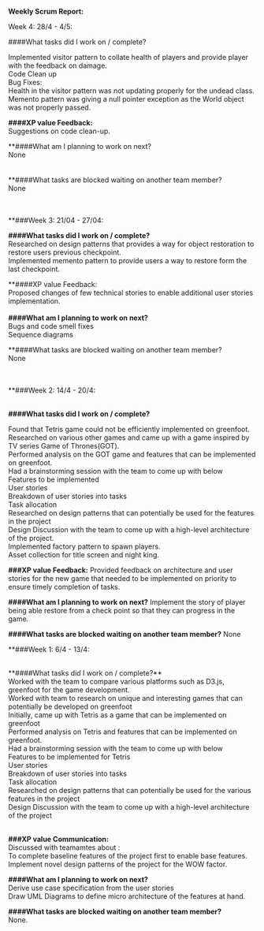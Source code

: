 **Weekly Scrum Report:**

Week 4: 28/4 - 4/5:


####What tasks did I work on / complete?

Implemented visitor pattern to collate health of players and provide player with the feedback on damage.<br>
Code Clean up<br>
Bug Fixes:<br>
Health in the visitor pattern was not updating properly for the undead class.<br>
Memento pattern was giving a null pointer exception as the World object was not properly passed. <br>

**####XP value Feedback:**<br>
Suggestions on code clean-up.<br>

**####What am I planning to work on next?<br>
None<br>
<br><br>
**####What tasks are blocked waiting on another team member?<br>
None<br>
<br><br>

**###Week 3: 21/04 - 27/04:<br>


**####What tasks did I work on / complete?**<br>
Researched on design patterns that provides a way for object restoration to restore users previous checkpoint.<br>
Implemented memento pattern to provide users a way to restore form the last checkpoint.<br>

**####XP value Feedback:<br>
Proposed changes of few technical stories to enable additional user stories implementation.<br>
<br>
**####What am I planning to work on next?**<br>
Bugs and code smell fixes <br>
Sequence diagrams<br>

**####What tasks are blocked waiting on another team member?<br>
None<br>

<br><br>
**###Week 2: 14/4 - 20/4:<br>
<br>

**####What tasks did I work on / complete?**<br>

Found that Tetris game could not be efficiently implemented on greenfoot.<br>
Researched on various other games and came up with a game inspired by TV series Game of Thrones(GOT).<br>
Performed analysis on the GOT game and features that can be implemented on greenfoot.<br>
Had a brainstorming session with the team to come up with below<br>
Features to be implemented <br>
User stories<br>
Breakdown of user stories into tasks<br>
Task allocation<br>
Researched on design patterns that can potentially be used for the features in the project<br>
Design Discussion with the team to come up with a high-level architecture of the project.<br>
Implemented factory pattern to spawn players.<br>
Asset collection for title screen and night king.<br>


**###XP value Feedback:**
Provided feedback on architecture and user stories for the new game that needed to be implemented on priority to ensure timely completion of tasks.

**####What am I planning to work on next?**
Implement the story of player being able restore from a check point so that they can progress in the game.

**####What tasks are blocked waiting on another team member?**
None


**###Week 1: 6/4 - 13/4:

<br>
**####What tasks did I work on / complete?**<br>
Worked with the team to compare various platforms such as D3.js, greenfoot for the game development.<br>
Worked with team to research on unique and interesting games that can potentially be developed on greenfoot<br>
Initially, came up with Tetris as a game that can be implemented on greenfoot<br>
Performed analysis on Tetris and features that can be implemented on greenfoot.<br>
Had a brainstorming session with the team to come up with below<br>
Features to be implemented for Tetris<br>
User stories<br>
Breakdown of user stories into tasks<br>
Task allocation<br>
Researched on design patterns that can potentially be used for the various features in the project<br>
Design Discussion with the team to come up with a high-level architecture of the project<br><br>

**###XP value Communication:**<br>
Discussed with teamamtes about :<br>
To complete baseline features of the project first to enable base features.<br>
Implement novel design patterns of the project for the WOW factor.<br>

**####What am I planning to work on next?**<br>
Derive use case specification from the user stories<br>
Draw UML Diagrams to define micro architecture of the features at hand.<br>


**####What tasks are blocked waiting on another team member?**<br>
None.


